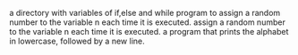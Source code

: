 a directory with variables of if,else and while
program to assign a random number to the variable n each time it is executed.
assign a random number to the variable n each time it is executed.
a program that prints the alphabet in lowercase, followed by a new line.